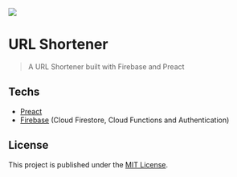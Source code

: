 ![](https://i.imgur.com/xAp8Xwr.jpg)

# URL Shortener

> A URL Shortener built with Firebase and Preact

## Techs
 - [Preact](https://preactjs.com/)  
 - [Firebase](https://firebase.google.com) (Cloud Firestore, Cloud Functions and Authentication)  

## License
This project is published under the [MIT License](LICENSE).